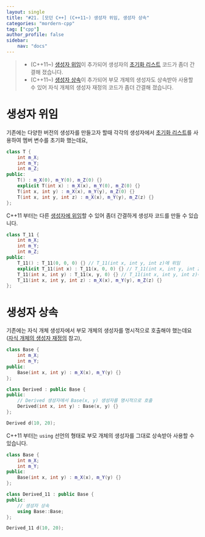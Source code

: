 ```yaml
---
layout: single
title: "#21. [모던 C++] (C++11~) 생성자 위임, 생성자 상속"
categories: "mordern-cpp"
tag: ["cpp"]
author_profile: false
sidebar: 
    nav: "docs"
---
```


> * (C++11~) [생성자 위임](https://tango1202.github.io/mordern-cpp/mordern-cpp-delegating-inherited-constructor/#%EC%83%9D%EC%84%B1%EC%9E%90-%EC%9C%84%EC%9E%84)이 추가되어 생성자의 [초기화 리스트](https://tango1202.github.io/classic-cpp-oop/classic-cpp-oop-member-variable/#%EC%B4%88%EA%B8%B0%ED%99%94-%EB%A6%AC%EC%8A%A4%ED%8A%B8) 코드가 좀더 간결해 졌습니다.
> * (C++11~) [생성자 상속](https://tango1202.github.io/mordern-cpp/mordern-cpp-delegating-inherited-constructor/#%EC%83%9D%EC%84%B1%EC%9E%90-%EC%83%81%EC%86%8D)이 추가되어 부모 개체의 생성자도 상속받아 사용할 수 있어 자식 개체의 생성자 재정의 코드가 좀더 간결해 졌습니다.

# 생성자 위임

기존에는 다양한 버전의 생성자를 만들고자 할때 각각의 생성자에서 [초기화 리스트](https://tango1202.github.io/classic-cpp-oop/classic-cpp-oop-member-variable/#%EC%B4%88%EA%B8%B0%ED%99%94-%EB%A6%AC%EC%8A%A4%ED%8A%B8)를 사용하여 멤버 변수를 초기화 했는데요,
```cpp
class T {
    int m_X;
    int m_Y;
    int m_Z;
public:
    T() : m_X(0), m_Y(0), m_Z(0) {}
    explicit T(int x) : m_X(x), m_Y(0), m_Z(0) {}
    T(int x, int y) : m_X(x), m_Y(y), m_Z(0) {}
    T(int x, int y, int z) : m_X(x), m_Y(y), m_Z(z) {}  
};
```

C++11 부터는 다른 [생성자에 위임](https://tango1202.github.io/mordern-cpp/mordern-cpp-delegating-inherited-constructor/#%EC%83%9D%EC%84%B1%EC%9E%90-%EC%9C%84%EC%9E%84)할 수 있어 좀더 간결하게 생성자 코드를 만들 수 있습니다.

```cpp
class T_11 {
    int m_X;
    int m_Y;
    int m_Z;
public:
    T_11() : T_11(0, 0, 0) {} // T_11(int x, int y, int z)에 위임
    explicit T_11(int x) : T_11(x, 0, 0) {} // T_11(int x, int y, int z)에 위임
    T_11(int x, int y) : T_11(x, y, 0) {} // T_11(int x, int y, int z)에 위임
    T_11(int x, int y, int z) : m_X(x), m_Y(y), m_Z(z) {} 
};
```

# 생성자 상속

기존에는 자식 개체 생성자에서 부모 개체의 생성자를 명시적으로 호출해야 했는데요([자식 개체의 생성자 재정의](https://tango1202.github.io/classic-cpp-oop/classic-cpp-oop-inheritance/#%EC%9E%90%EC%8B%9D-%EA%B0%9C%EC%B2%B4%EC%9D%98-%EC%83%9D%EC%84%B1%EC%9E%90-%EC%9E%AC%EC%A0%95%EC%9D%98) 참고),

```cpp
class Base {
    int m_X;
    int m_Y;
public:
    Base(int x, int y) : m_X(x), m_Y(y) {}
};

class Derived : public Base {
public:
    // Derived 생성자에서 Base(x, y) 생성자를 명시적으로 호출
    Derived(int x, int y) : Base(x, y) {}
};

Derived d(10, 20);
```

C++11 부터는 `using` 선언의 형태로 부모 개체의 생성자를 그대로 상속받아 사용할 수 있습니다.

```cpp
class Base {
    int m_X;
    int m_Y;
public:
    Base(int x, int y) : m_X(x), m_Y(y) {}
};

class Derived_11 : public Base {
public:
    // 생성자 상속
    using Base::Base; 
};

Derived_11 d(10, 20);    
```
